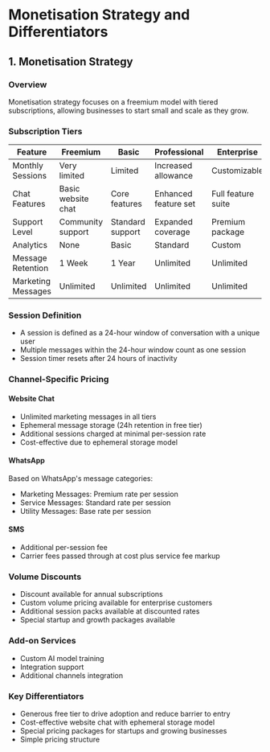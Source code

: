 # Monetisation Strategy and Differentiators


## 1. Monetisation Strategy
### Overview
Monetisation strategy focuses on a freemium model with tiered subscriptions, allowing businesses to start small and scale as they grow.

### Subscription Tiers

| Feature | Freemium | Basic | Professional | Enterprise |
|---------|----------|-------|--------------|------------|
| Monthly Sessions | Very limited | Limited | Increased allowance | Customizable |
| Chat Features | Basic website chat | Core features | Enhanced feature set | Full feature suite |
| Support Level | Community support | Standard support | Expanded coverage | Premium package |
| Analytics | None | Basic | Standard | Custom |
| Message Retention | 1 Week | 1 Year | Unlimited | Unlimited |
| Marketing Messages | Unlimited | Unlimited | Unlimited | Unlimited |

### Session Definition
- A session is defined as a 24-hour window of conversation with a unique user
- Multiple messages within the 24-hour window count as one session
- Session timer resets after 24 hours of inactivity

### Channel-Specific Pricing

#### Website Chat
- Unlimited marketing messages in all tiers
- Ephemeral message storage (24h retention in free tier)
- Additional sessions charged at minimal per-session rate
- Cost-effective due to ephemeral storage model

#### WhatsApp
Based on WhatsApp's message categories:
- Marketing Messages: Premium rate per session
- Service Messages: Standard rate per session
- Utility Messages: Base rate per session

#### SMS
- Additional per-session fee
- Carrier fees passed through at cost plus service fee markup

### Volume Discounts
- Discount available for annual subscriptions
- Custom volume pricing available for enterprise customers
- Additional session packs available at discounted rates
- Special startup and growth packages available

### Add-on Services
- Custom AI model training
- Integration support
- Additional channels integration

### Key Differentiators
- Generous free tier to drive adoption and reduce barrier to entry
- Cost-effective website chat with ephemeral storage model
- Special pricing packages for startups and growing businesses
- Simple pricing structure



